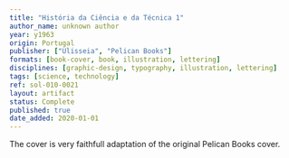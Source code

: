 ```yaml
---
title: "História da Ciência e da Técnica 1"
author_name: unknown author
year: y1963
origin: Portugal
publisher: ["Ulisseia", "Pelican Books"]
formats: [book-cover, book, illustration, lettering]
disciplines: [graphic-design, typography, illustration, lettering]
tags: [science, technology]
ref: sol-010-0021
layout: artifact
status: Complete
published: true
date_added: 2020-01-01
---
```


The cover is very faithfull adaptation of the original Pelican Books cover.
